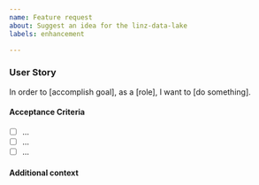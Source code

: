 ```yaml
---
name: Feature request
about: Suggest an idea for the linz-data-lake
labels: enhancement

---
```


### User Story
<!-- A user story to describe why a user wants to do something, who the user is and what they want to do -->

In order to [accomplish goal], as a [role], I want to [do something].

<!-- optional: Instead of [existing behaviour] -->

#### Acceptance Criteria
<!-- Requirements to accept this feature as completed. -->
- [ ] ...
- [ ] ...
- [ ] ...

#### Additional context
<!-- Add any other context or mocked CLI commands or screenshots about the feature request here.-->


<!-- Add an _Assignee_, _Milestone_, _Release_ and any relevant _Labels_ -->
